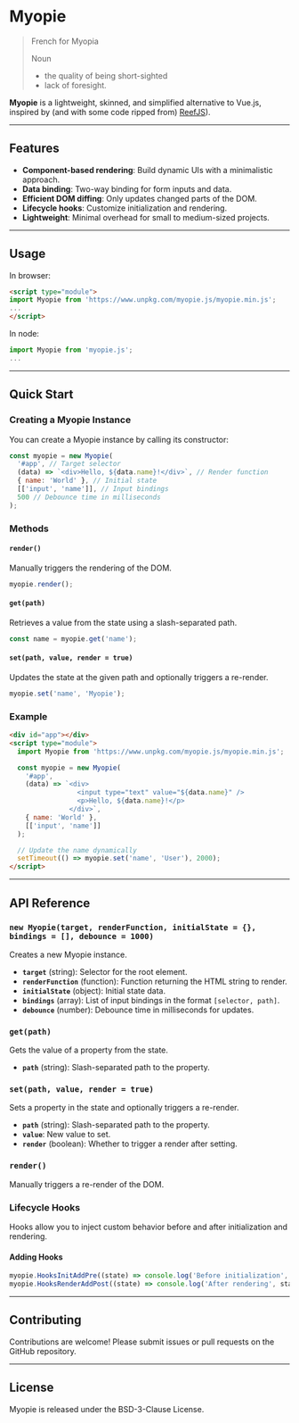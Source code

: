 


# Myopie

> French for Myopia
> 
> Noun
> - the quality of being short-sighted
> - lack of foresight.

**Myopie** is a lightweight, skinned, and simplified alternative to Vue.js, inspired by (and with some code ripped from) [ReefJS](https://github.com/cferdinandi/reef)).

---

## Features

- **Component-based rendering**: Build dynamic UIs with a minimalistic approach.
- **Data binding**: Two-way binding for form inputs and data.
- **Efficient DOM diffing**: Only updates changed parts of the DOM.
- **Lifecycle hooks**: Customize initialization and rendering.
- **Lightweight**: Minimal overhead for small to medium-sized projects.

---

## Usage

In browser:

```html
<script type="module">
import Myopie from 'https://www.unpkg.com/myopie.js/myopie.min.js';
...
</script>
```

In node:

```javascript
import Myopie from 'myopie.js';
...
```

---

## Quick Start

### Creating a Myopie Instance

You can create a Myopie instance by calling its constructor:

```javascript
const myopie = new Myopie(
  '#app', // Target selector
  (data) => `<div>Hello, ${data.name}!</div>`, // Render function
  { name: 'World' }, // Initial state
  [['input', 'name']], // Input bindings
  500 // Debounce time in milliseconds
);
```

### Methods

#### `render()`

Manually triggers the rendering of the DOM.

```javascript
myopie.render();
```

#### `get(path)`

Retrieves a value from the state using a slash-separated path.

```javascript
const name = myopie.get('name');
```

#### `set(path, value, render = true)`

Updates the state at the given path and optionally triggers a re-render.

```javascript
myopie.set('name', 'Myopie');
```

### Example

```html
<div id="app"></div>
<script type="module">
  import Myopie from 'https://www.unpkg.com/myopie.js/myopie.min.js';

  const myopie = new Myopie(
    '#app',
    (data) => `<div>
                 <input type="text" value="${data.name}" />
                 <p>Hello, ${data.name}!</p>
               </div>`,
    { name: 'World' },
    [['input', 'name']]
  );

  // Update the name dynamically
  setTimeout(() => myopie.set('name', 'User'), 2000);
</script>
```

---

## API Reference

### `new Myopie(target, renderFunction, initialState = {}, bindings = [], debounce = 1000)`

Creates a new Myopie instance.

- **`target`** (string): Selector for the root element.
- **`renderFunction`** (function): Function returning the HTML string to render.
- **`initialState`** (object): Initial state data.
- **`bindings`** (array): List of input bindings in the format `[selector, path]`.
- **`debounce`** (number): Debounce time in milliseconds for updates.

### `get(path)`

Gets the value of a property from the state.

- **`path`** (string): Slash-separated path to the property.

### `set(path, value, render = true)`

Sets a property in the state and optionally triggers a re-render.

- **`path`** (string): Slash-separated path to the property.
- **`value`**: New value to set.
- **`render`** (boolean): Whether to trigger a render after setting.

### `render()`

Manually triggers a re-render of the DOM.

### Lifecycle Hooks

Hooks allow you to inject custom behavior before and after initialization and rendering.

#### Adding Hooks

```javascript
myopie.HooksInitAddPre((state) => console.log('Before initialization', state));
myopie.HooksRenderAddPost((state) => console.log('After rendering', state));
```

---

## Contributing

Contributions are welcome! Please submit issues or pull requests on the GitHub repository.

---

## License

Myopie is released under the BSD-3-Clause License.
